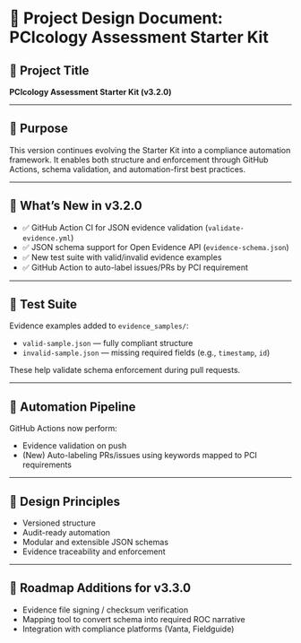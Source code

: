 # 📐 Project Design Document: PCIcology Assessment Starter Kit

## 🔖 Project Title
**PCIcology Assessment Starter Kit (v3.2.0)**

---

## 🎯 Purpose

This version continues evolving the Starter Kit into a compliance automation framework. It enables both structure and enforcement through GitHub Actions, schema validation, and automation-first best practices.

---

## 🚀 What’s New in v3.2.0

- ✅ GitHub Action CI for JSON evidence validation (`validate-evidence.yml`)
- ✅ JSON schema support for Open Evidence API (`evidence-schema.json`)
- ✅ New test suite with valid/invalid evidence examples
- ✅ GitHub Action to auto-label issues/PRs by PCI requirement

---

## 🧪 Test Suite

Evidence examples added to `evidence_samples/`:

- `valid-sample.json` — fully compliant structure
- `invalid-sample.json` — missing required fields (e.g., `timestamp`, `id`)

These help validate schema enforcement during pull requests.

---

## 🤖 Automation Pipeline

GitHub Actions now perform:

- Evidence validation on push
- (New) Auto-labeling PRs/issues using keywords mapped to PCI requirements

---

## 🧠 Design Principles

- Versioned structure
- Audit-ready automation
- Modular and extensible JSON schemas
- Evidence traceability and enforcement

---

## 📁 Roadmap Additions for v3.3.0

- Evidence file signing / checksum verification
- Mapping tool to convert schema into required ROC narrative
- Integration with compliance platforms (Vanta, Fieldguide)

